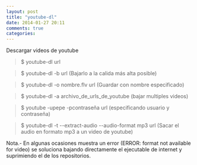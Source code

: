 ```yaml
---
layout: post
title: "youtube-dl"
date: 2014-01-27 20:11
comments: true
categories: 
---
```

Descargar videos de youtube

>$ youtube-dl url

>$ youtube-dl -b url (Bajarlo a la calida más alta posible)

>$ youtube-dl -o nombre.flv url  (Guardar con nombre especificado)

>$ youtube-dl -a archivo_de_urls_de_youtube (bajar multiples videos)

>$ youtube -upepe -pcontraseña url (especificando usuario y contraseña)

>$ youtube-dl -t --extract-audio --audio-format mp3 url (Sacar el audio en formato mp3 a un video de youtube)

Nota.- En algunas ocasiones muestra un error (ERROR: format not available for video) se soluciona bajando directamente el ejecutable de internet y suprimiendo el de los repositorios.

